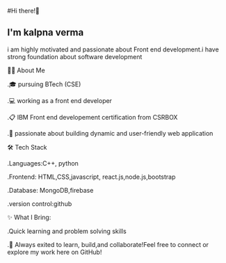#Hi there!👋
## I'm kalpna verma 

i am highly motivated and passionate about Front end development.i have strong foundation about software development 


🧑‍🎓 About Me 

.🎓 pursuing BTech (CSE) 

.💻 working as a front end developer 

.📋 IBM Front end developement 
 certification from CSRBOX
 
.🚀 passionate about building dynamic and user-friendly web application 


 🛠️ Tech Stack
 
 .Languages:C++, python 
 
 .Frontend: HTML,CSS,javascript,
  react.js,node.js,bootstrap 
  
 .Database: MongoDB,firebase
 
 .version control:github
 

 ✨ What I Bring:
 
  .Quick learning and problem  solving      skills
  
  .🚀 Always exited to learn,  build,and collaborate!Feel free to connect or explore my work here on GitHub!
